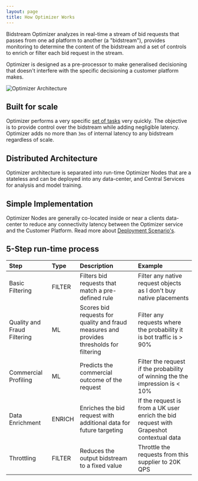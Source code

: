 ```yaml
---
layout: page
title: How Optimizer Works
---
```


Bidstream Optimizer analyzes in real-time a stream of bid requests that passes from one ad platform to another (a "bidstream"), provides monitoring to determine the content of the bidstream and a set of controls to enrich or filter each bid request in the stream.

Optimizer is designed as a pre-processor to make generalised decisioning that doesn't interfere with the specific decisioning a customer platform makes.

![Optimizer Architecture](https://docs.google.com/drawings/d/1aTqqnJSk6gunFY6p2bSZY_VG7h3ZTyuTvoGfbRwvT0E/pub?w=1072&h=294)

## Built for scale

Optimizer performs a very specific [set of tasks](#5-step-run-time-process) very quickly. The objective is to provide control over the bidstream while adding negligible latency. Optimizer adds no more than `3ms` of internal latency to any bidstream regardless of scale.

## Distributed Architecture

Optimizer architecture is separated into run-time Optimizer Nodes that are a stateless and can be deployed into any data-center, and Central Services for analysis and model training.

## Simple Implementation

Optimizer Nodes are generally co-located inside or near a clients data-center to reduce any connectivity latency between the Optimizer service and the Customer Platform. Read more about [Deployment Scenario's](deployment-scenarios).

<a id="5-step-run-time-process"></a>
## 5-Step run-time process

Step | Type | Description | Example
:--- | :--- | :--- | :---
Basic Filtering | FILTER | Filters bid requests that match a pre-defined rule | Filter any native request objects as I don't buy native placements
Quality and Fraud Filtering | ML | Scores bid requests for quality and fraud measures and provides thresholds for filtering | Filter any requests where the probability it is bot traffic is > 90% 
Commercial Profiling | ML | Predicts the commercial outcome of the request | Filter the request if the probability of winning the the impression is < 10%
Data Enrichment | ENRICH | Enriches the bid request with additional data for future targeting | If the request is from a UK user enrich the bid request with Grapeshot contextual data
Throttling | FILTER | Reduces the output bidstream to a fixed value | Throttle the requests from this supplier to 20K QPS
